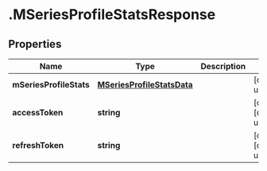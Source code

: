 # .MSeriesProfileStatsResponse

## Properties

Name | Type | Description | Notes
------------ | ------------- | ------------- | -------------
**mSeriesProfileStats** | [**MSeriesProfileStatsData**](MSeriesProfileStatsData.md) |  | [default to undefined]
**accessToken** | **string** |  | [optional] [default to undefined]
**refreshToken** | **string** |  | [optional] [default to undefined]

